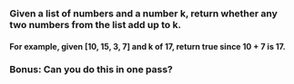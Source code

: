 ### Given a list of numbers and a number k, return whether any two numbers from the list add up to k.

#### For example, given [10, 15, 3, 7] and k of 17, return true since 10 + 7 is 17.

### Bonus: Can you do this in one pass?